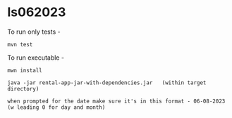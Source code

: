 # ls062023

To run only tests -

    mvn test

To run executable -

    mwn install
    
    java -jar rental-app-jar-with-dependencies.jar   (within target directory)

    when prompted for the date make sure it's in this format - 06-08-2023 (w leading 0 for day and month)

    
